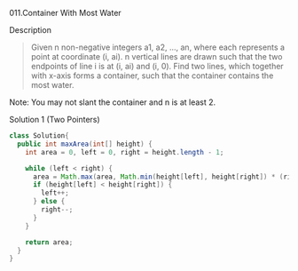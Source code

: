 011.Container With Most Water

Description
> Given n non-negative integers a1, a2, ..., an, where each represents a point at coordinate (i, ai). n vertical lines are drawn such that the two endpoints of line i is at (i, ai) and (i, 0). Find two lines, which together with x-axis forms a container, such that the container contains the most water.

Note: You may not slant the container and n is at least 2.

Solution 1 (Two Pointers)
```java
class Solution{
  public int maxArea(int[] height) {
    int area = 0, left = 0, right = height.length - 1;

    while (left < right) {
      area = Math.max(area, Math.min(height[left], height[right]) * (right - left));
      if (height[left] < height[right]) {
        left++;
      } else {
        right--;
      }
    }

    return area;
  }
}
```
